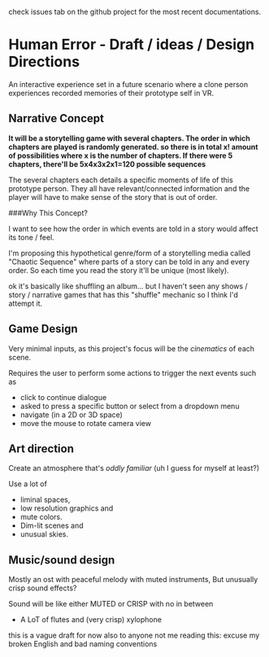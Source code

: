 check issues tab on the github project for the most recent documentations.

# Human Error - Draft / ideas / Design Directions

An interactive experience set in a future scenario where a clone person experiences recorded memories of their prototype self in VR.

## Narrative Concept

**It will be a storytelling game with several chapters. The order in which chapters are played is randomly generated. so there is in total x! amount of possibilities where x is the number of chapters. If there were 5 chapters, there'll be 5x4x3x2x1=120 possible sequences**

The several chapters each details a specific moments of life of this prototype person.
They all have relevant/connected information and the player will have to make sense of the story that is out of order.

###Why This Concept?

I want to see how the order in which events are told in a story would affect its tone / feel.

I'm proposing this hypothetical genre/form of a storytelling media called "Chaotic Sequence" where parts of a story can be told in any and every order. So each time you read the story it'll be unique (most likely).

ok it's basically like shuffling an album... but I haven't seen any shows / story / narrative games that has this "shuffle" mechanic so I think I'd attempt it. 


## Game Design

Very minimal inputs, as this project's focus will be the *cinematics* of each scene.

Requires the user to perform some actions to trigger the next events such as

- click to continue dialogue
- asked to press a specific button or select from a dropdown menu
- navigate (in a 2D or 3D space)
- move the mouse to rotate camera view

## Art direction

Create an atmosphere that's *oddly familiar* (uh I guess for myself at least?)

Use a lot of
- liminal spaces,
- low resolution graphics and
- mute colors.
- Dim-lit scenes and
- unusual skies.

## Music/sound design

Mostly an ost with peaceful melody with muted instruments,
But unusually crisp sound effects?

Sound will be like either MUTED or CRISP
with no in between

- A LoT of flutes and (very crisp) xylophone



this is a vague draft for now
also to anyone not me reading this: excuse my broken English and bad naming conventions
